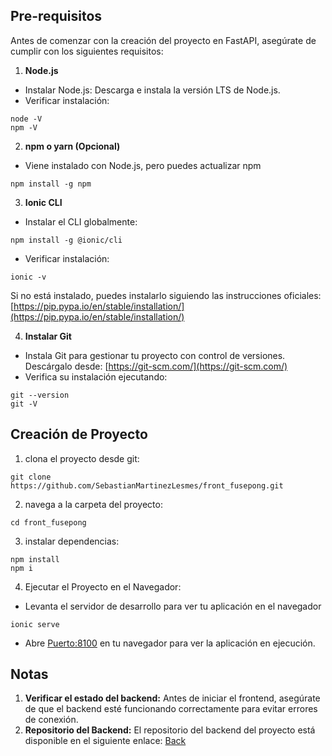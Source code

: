 ## Pre-requisitos
Antes de comenzar con la creación del proyecto en FastAPI, asegúrate de cumplir con los siguientes requisitos:

1. **Node.js**
- Instalar Node.js: Descarga e instala la versión LTS de Node.js.
- Verificar instalación:
```prompt
node -V
npm -V
```

2. **npm o yarn (Opcional)**
- Viene instalado con Node.js, pero puedes actualizar npm
```prompt
npm install -g npm
```

3. **Ionic CLI** 
- Instalar el CLI globalmente:
```prompt
npm install -g @ionic/cli
```
- Verificar instalación:
```prompt
ionic -v
```

Si no está instalado, puedes instalarlo siguiendo las instrucciones oficiales: [https://pip.pypa.io/en/stable/installation/](https://pip.pypa.io/en/stable/installation/)

4. **Instalar Git**
- Instala Git para gestionar tu proyecto con control de versiones. Descárgalo desde: [https://git-scm.com/](https://git-scm.com/)
- Verifica su instalación ejecutando:
```prompt
git --version
git -V
```

## Creación de Proyecto
1. clona el proyecto desde git:
```prompt
git clone https://github.com/SebastianMartinezLesmes/front_fusepong.git
```

2. navega a la carpeta del proyecto: 
```prompt
cd front_fusepong
```

3. instalar dependencias:
```prompt
npm install
npm i
```

4. Ejecutar el Proyecto en el Navegador:
- Levanta el servidor de desarrollo para ver tu aplicación en el navegador
```prompt
ionic serve
```
- Abre [Puerto:8100](http://localhost:8100) en tu navegador para ver la aplicación en ejecución.

## Notas
1. **Verificar el estado del backend:**
Antes de iniciar el frontend, asegúrate de que el backend esté funcionando correctamente para evitar errores de conexión.
2. **Repositorio del Backend:**
El repositorio del backend del proyecto está disponible en el siguiente enlace: [Back](https://github.com/SebastianMartinezLesmes/back_fusepong)